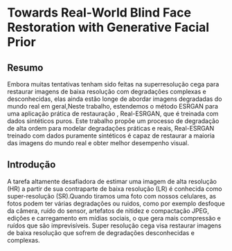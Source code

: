# Towards Real-World Blind Face Restoration with Generative Facial Prior
## Resumo
Embora muitas tentativas tenham sido feitas na superresolução cega para restaurar imagens de baixa resolução com degradações complexas e desconhecidas, elas ainda estão longe
de abordar imagens degradadas do mundo real em geral,Neste trabalho, estendemos o método ESRGAN para uma aplicação
prática de restauração , Real-ESRGAN, que é treinada com dados sintéticos puros.  Este trabalho propõe um processo de degradação de alta ordem para modelar degradações práticas e reais, Real-ESRGAN treinado com dados puramente sintéticos é capaz de restaurar a maioria das imagens do mundo real e obter melhor desempenho visual. 
## Introdução
A tarefa altamente desafiadora de estimar uma imagem de alta resolução (HR) a partir de sua contraparte de baixa resolução (LR) é conhecida como super-resolução (SR).Quando tiramos uma foto com nossos celulares, as fotos podem ter várias degradações ou ruidos, como por exemplo desfoque da câmera, ruído do sensor, artefatos de nitidez e compactação JPEG, edições e carregamento em  mídias sociais, o que gera mais compressão e ruídos que são imprevisíveis. Super resolução cega visa restaurar imagens de baixa resolução que sofrem de degradações desconhecidas e complexas.


